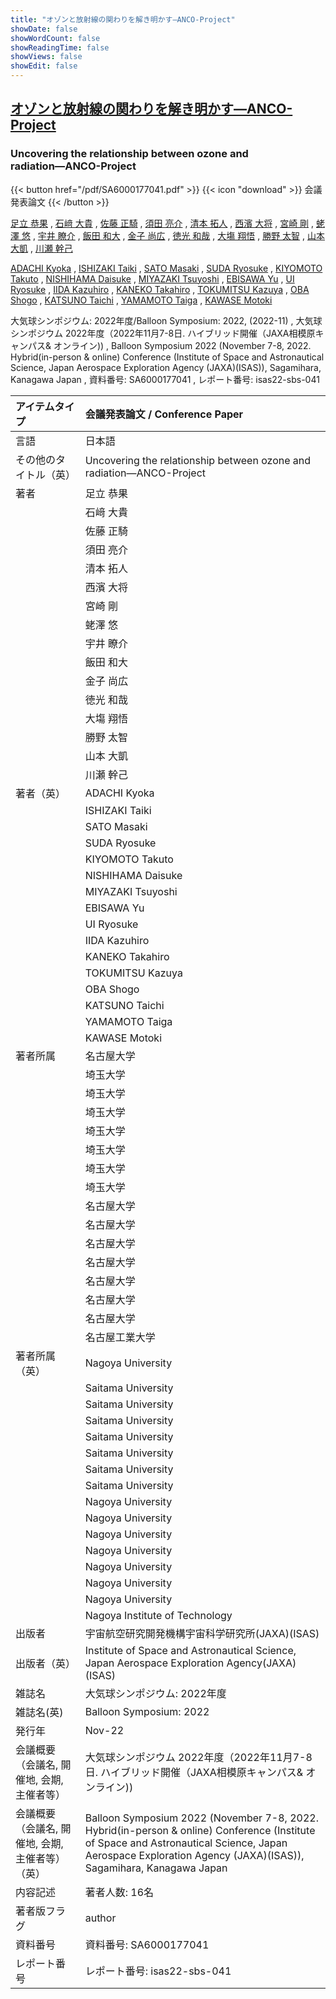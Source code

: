```yaml
---
title: "オゾンと放射線の関わりを解き明かす—ANCO-Project"
showDate: false
showWordCount: false
showReadingTime: false
showViews: false
showEdit: false
---
```


## [オゾンと放射線の関わりを解き明かす—ANCO-Project](https://jaxa.repo.nii.ac.jp/?action=repository_uri&item_id=49009)

### Uncovering the relationship between ozone and radiation―ANCO-Project

{{< button href="/pdf/SA6000177041.pdf" >}}
{{< icon "download" >}} 会議発表論文
{{< /button >}}

[足立 恭果](https://jaxa.repo.nii.ac.jp/?action=repository_opensearch&creator=%E8%B6%B3%E7%AB%8B+%E6%81%AD%E6%9E%9C) , [石﨑 大貴](https://jaxa.repo.nii.ac.jp/?action=repository_opensearch&creator=%E7%9F%B3%EF%A8%91+%E5%A4%A7%E8%B2%B4) , [佐藤 正騎](https://jaxa.repo.nii.ac.jp/?action=repository_opensearch&creator=%E4%BD%90%E8%97%A4+%E6%AD%A3%E9%A8%8E) , [須田 亮介](https://jaxa.repo.nii.ac.jp/?action=repository_opensearch&creator=%E9%A0%88%E7%94%B0+%E4%BA%AE%E4%BB%8B) , [清本 拓人](https://jaxa.repo.nii.ac.jp/?action=repository_opensearch&creator=%E6%B8%85%E6%9C%AC+%E6%8B%93%E4%BA%BA) , [西濱 大将](https://jaxa.repo.nii.ac.jp/?action=repository_opensearch&creator=%E8%A5%BF%E6%BF%B1+%E5%A4%A7%E5%B0%86) , [宮崎 剛](https://jaxa.repo.nii.ac.jp/?action=repository_opensearch&creator=%E5%AE%AE%E5%B4%8E+%E5%89%9B) , [蛯澤 悠](https://jaxa.repo.nii.ac.jp/?action=repository_opensearch&creator=%E8%9B%AF%E6%BE%A4+%E6%82%A0) , [宇井 瞭介](https://jaxa.repo.nii.ac.jp/?action=repository_opensearch&creator=%E5%AE%87%E4%BA%95+%E7%9E%AD%E4%BB%8B) , [飯田 和大](https://jaxa.repo.nii.ac.jp/?action=repository_opensearch&creator=%E9%A3%AF%E7%94%B0+%E5%92%8C%E5%A4%A7) , [金子 尚広](https://jaxa.repo.nii.ac.jp/?action=repository_opensearch&creator=%E9%87%91%E5%AD%90+%E5%B0%9A%E5%BA%83) , [徳光 和哉](https://jaxa.repo.nii.ac.jp/?action=repository_opensearch&creator=%E5%BE%B3%E5%85%89+%E5%92%8C%E5%93%89) , [大塲 翔悟](https://jaxa.repo.nii.ac.jp/?action=repository_opensearch&creator=%E5%A4%A7%E5%A1%B2+%E7%BF%94%E6%82%9F) , [勝野 太智](https://jaxa.repo.nii.ac.jp/?action=repository_opensearch&creator=%E5%8B%9D%E9%87%8E+%E5%A4%AA%E6%99%BA) , [山本 大凱](https://jaxa.repo.nii.ac.jp/?action=repository_opensearch&creator=%E5%B1%B1%E6%9C%AC+%E5%A4%A7%E5%87%B1) , [川瀬 幹己](https://jaxa.repo.nii.ac.jp/?action=repository_opensearch&creator=%E5%B7%9D%E7%80%AC+%E5%B9%B9%E5%B7%B1)

[ADACHI Kyoka](https://jaxa.repo.nii.ac.jp/?action=repository_opensearch&creator=ADACHI+Kyoka) , [ISHIZAKI Taiki](https://jaxa.repo.nii.ac.jp/?action=repository_opensearch&creator=ISHIZAKI+Taiki) , [SATO Masaki](https://jaxa.repo.nii.ac.jp/?action=repository_opensearch&creator=SATO+Masaki) , [SUDA Ryosuke](https://jaxa.repo.nii.ac.jp/?action=repository_opensearch&creator=SUDA+Ryosuke) , [KIYOMOTO Takuto](https://jaxa.repo.nii.ac.jp/?action=repository_opensearch&creator=KIYOMOTO+Takuto) , [NISHIHAMA Daisuke](https://jaxa.repo.nii.ac.jp/?action=repository_opensearch&creator=NISHIHAMA+Daisuke) , [MIYAZAKI Tsuyoshi](https://jaxa.repo.nii.ac.jp/?action=repository_opensearch&creator=MIYAZAKI+Tsuyoshi) , [EBISAWA Yu](https://jaxa.repo.nii.ac.jp/?action=repository_opensearch&creator=EBISAWA+Yu) , [UI Ryosuke](https://jaxa.repo.nii.ac.jp/?action=repository_opensearch&creator=UI+Ryosuke) , [IIDA Kazuhiro](https://jaxa.repo.nii.ac.jp/?action=repository_opensearch&creator=IIDA+Kazuhiro) , [KANEKO Takahiro](https://jaxa.repo.nii.ac.jp/?action=repository_opensearch&creator=KANEKO+Takahiro) , [TOKUMITSU Kazuya](https://jaxa.repo.nii.ac.jp/?action=repository_opensearch&creator=TOKUMITSU+Kazuya) , [OBA Shogo](https://jaxa.repo.nii.ac.jp/?action=repository_opensearch&creator=OBA+Shogo) , [KATSUNO Taichi](https://jaxa.repo.nii.ac.jp/?action=repository_opensearch&creator=KATSUNO+Taichi) , [YAMAMOTO Taiga](https://jaxa.repo.nii.ac.jp/?action=repository_opensearch&creator=YAMAMOTO+Taiga) , [KAWASE Motoki](https://jaxa.repo.nii.ac.jp/?action=repository_opensearch&creator=KAWASE+Motoki)

大気球シンポジウム: 2022年度/Balloon Symposium: 2022, (2022-11) , 大気球シンポジウム 2022年度（2022年11月7-8日. ハイブリッド開催（JAXA相模原キャンパス& オンライン)) , Balloon Symposium 2022 (November 7-8, 2022. Hybrid(in-person & online) Conference (Institute of Space and Astronautical Science, Japan Aerospace Exploration Agency (JAXA)(ISAS)), Sagamihara, Kanagawa Japan , 資料番号: SA6000177041 , レポート番号: isas22-sbs-041

|アイテムタイプ |会議発表論文 / Conference Paper|
|:----|:----|
|言語 |日本語|
|その他のタイトル（英） |Uncovering the relationship between ozone and radiation―ANCO-Project|
|著者 |足立 恭果|
| |石﨑 大貴|
| |佐藤 正騎|
| |須田 亮介|
| |清本 拓人|
| |西濱 大将|
| |宮崎 剛|
| |蛯澤 悠|
| |宇井 瞭介|
| |飯田 和大|
| |金子 尚広|
| |徳光 和哉|
| |大塲 翔悟|
| |勝野 太智|
| |山本 大凱|
| |川瀬 幹己|
|著者（英） |ADACHI Kyoka|
| |ISHIZAKI Taiki|
| |SATO Masaki|
| |SUDA Ryosuke|
| |KIYOMOTO Takuto|
| |NISHIHAMA Daisuke|
| |MIYAZAKI Tsuyoshi|
| |EBISAWA Yu|
| |UI Ryosuke|
| |IIDA Kazuhiro|
| |KANEKO Takahiro|
| |TOKUMITSU Kazuya|
| |OBA Shogo|
| |KATSUNO Taichi|
| |YAMAMOTO Taiga|
| |KAWASE Motoki|
|著者所属 |名古屋大学|
| |埼玉大学|
| |埼玉大学|
| |埼玉大学|
| |埼玉大学|
| |埼玉大学|
| |埼玉大学|
| |埼玉大学|
| |名古屋大学|
| |名古屋大学|
| |名古屋大学|
| |名古屋大学|
| |名古屋大学|
| |名古屋大学|
| |名古屋大学|
| |名古屋工業大学|
|著者所属（英） |Nagoya University|
| |Saitama University|
| |Saitama University|
| |Saitama University|
| |Saitama University|
| |Saitama University|
| |Saitama University|
| |Saitama University|
| |Nagoya University|
| |Nagoya University|
| |Nagoya University|
| |Nagoya University|
| |Nagoya University|
| |Nagoya University|
| |Nagoya University|
| |Nagoya Institute of Technology|
|出版者 |宇宙航空研究開発機構宇宙科学研究所(JAXA)(ISAS)|
|出版者（英） |Institute of Space and Astronautical Science, Japan Aerospace Exploration Agency(JAXA)(ISAS)|
|雑誌名 |大気球シンポジウム: 2022年度|
|雑誌名(英) |Balloon Symposium: 2022|
|発行年 |Nov-22|
|会議概要（会議名, 開催地, 会期, 主催者等） |大気球シンポジウム 2022年度（2022年11月7-8日. ハイブリッド開催（JAXA相模原キャンパス& オンライン))|
|会議概要（会議名, 開催地, 会期, 主催者等）（英） |Balloon Symposium 2022 (November 7-8, 2022. Hybrid(in-person & online) Conference (Institute of Space and Astronautical Science, Japan Aerospace Exploration Agency (JAXA)(ISAS)), Sagamihara, Kanagawa Japan|
|内容記述 |著者人数: 16名|
|著者版フラグ |author|
|資料番号 |資料番号: SA6000177041|
|レポート番号 |レポート番号: isas22-sbs-041 |

